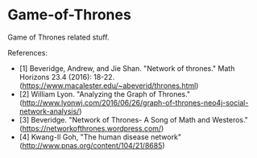 # Game-of-Thrones
Game of Thrones related stuff.

References:
* [1] Beveridge, Andrew, and Jie Shan. "Network of thrones." Math Horizons 23.4 (2016): 18-22. (https://www.macalester.edu/~abeverid/thrones.html)
* [2] William Lyon. "Analyzing the Graph of Thrones." (http://www.lyonwj.com/2016/06/26/graph-of-thrones-neo4j-social-network-analysis/)
* [3] Beveridge. "Network of Thrones- A Song of Math and Westeros." (https://networkofthrones.wordpress.com/)
* [4] Kwang-Il Goh, "The human disease network" (http://www.pnas.org/content/104/21/8685)

